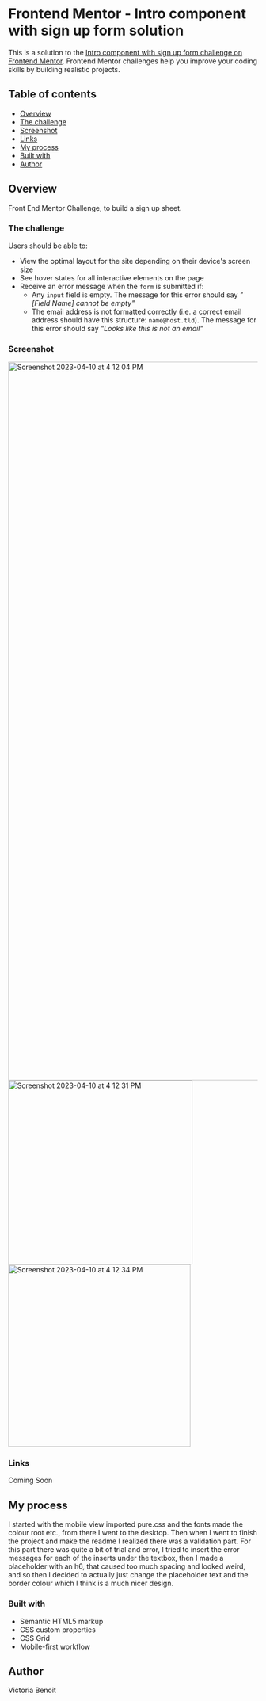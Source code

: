 # Frontend Mentor - Intro component with sign up form solution

This is a solution to the [Intro component with sign up form challenge on Frontend Mentor](https://www.frontendmentor.io/challenges/intro-component-with-signup-form-5cf91bd49edda32581d28fd1). Frontend Mentor challenges help you improve your coding skills by building realistic projects. 

## Table of contents

- [Overview](#overview)
- [The challenge](#the-challenge)
- [Screenshot](#screenshot)
- [Links](#links)
- [My process](#my-process)
- [Built with](#built-with)
- [Author](#author)

## Overview
Front End Mentor Challenge, to build a sign up sheet.

### The challenge

Users should be able to:

- View the optimal layout for the site depending on their device's screen size
- See hover states for all interactive elements on the page
- Receive an error message when the `form` is submitted if:
  - Any `input` field is empty. The message for this error should say *"[Field Name] cannot be empty"*
  - The email address is not formatted correctly (i.e. a correct email address should have this structure: `name@host.tld`). The message for this error should say *"Looks like this is not an email"*

### Screenshot
<img width="1451" alt="Screenshot 2023-04-10 at 4 12 04 PM" src="https://user-images.githubusercontent.com/109821108/230978713-ff5c5394-f492-4162-9cb0-c0b6b5e0172b.png">

<img width="372" alt="Screenshot 2023-04-10 at 4 12 31 PM" src="https://user-images.githubusercontent.com/109821108/230978724-a552c4e2-55b3-4d6a-a5a0-91c02ff20119.png">
<img width="368" alt="Screenshot 2023-04-10 at 4 12 34 PM" src="https://user-images.githubusercontent.com/109821108/230978743-988d5168-8b52-49d9-9b35-4dd7c03fae45.png">


### Links
Coming Soon 

## My process
I started with the mobile view imported pure.css and the fonts made the colour root etc., from there I went to the desktop. Then when I went to finish the project and make the readme I realized there was a validation part. For this part there was quite a bit of trial and error, I tried to insert the error messages for each of the inserts under the textbox, then I made a placeholder with an h6, that caused too much spacing and looked weird, and so then I decided to actually just change the placeholder text and the border colour which I think is a much nicer design. 

### Built with

- Semantic HTML5 markup
- CSS custom properties
- CSS Grid
- Mobile-first workflow

## Author
Victoria Benoit


